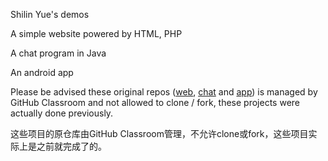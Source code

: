 Shilin Yue's demos

A simple website powered by HTML, PHP

A chat program in Java

An android app

Please be advised these original repos ([web](https://github.com/professor-forward/project-team117), [chat](https://github.com/SEG2105-uottawa/seg2105f20-assignment2-assignment-2-group-2/tree/master/simplechat1) and [app](https://github.com/SEG2105-uottawa/seg2105f20-project-project_GR-2.0)) is managed by GitHub Classroom and not allowed to clone / fork, these projects were actually done previously.

这些项目的原仓库由GitHub Classroom管理，不允许clone或fork，这些项目实际上是之前就完成了的。